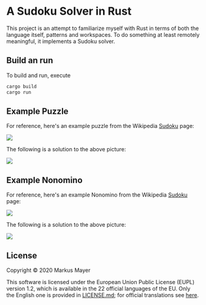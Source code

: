 # A Sudoku Solver in Rust

This project is an attempt to familiarize myself with Rust in terms of both the
language itself, patterns and workspaces. To do something at least remotely meaningful,
it implements a Sudoku solver.

## Build an run

To build and run, execute

```bash
cargo build
cargo run
```

## Example Puzzle

For reference, here's an example puzzle from the Wikipedia [Sudoku](https://en.wikipedia.org/wiki/Sudoku) page:

![](.readme/puzzle.png)

The following is a solution to the above picture:

![](.readme/solution.png)

## Example Nonomino

For reference, here's an example Nonomino from the Wikipedia [Sudoku](https://en.wikipedia.org/wiki/Sudoku) page:

![](.readme/nonomino.png)

The following is a solution to the above picture:

![](.readme/nonomino-solution.png)

## License

Copyright © 2020 Markus Mayer

This software is licensed under the European Union Public License (EUPL) version
1.2, which is available in the 22 official languages of the EU. Only the English
one is provided in [LICENSE.md](LICENSE.md); for official translations see [here](https://joinup.ec.europa.eu/collection/eupl/eupl-text-eupl-12).
